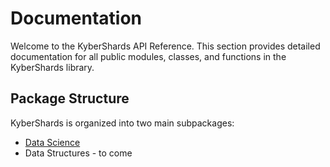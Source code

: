 # Documentation

Welcome to the KyberShards API Reference. This section provides detailed documentation for all public modules, classes, and functions in the KyberShards library.

## Package Structure

KyberShards is organized into two main subpackages:

- [Data Science](dsci.md)
- Data Structures - to come